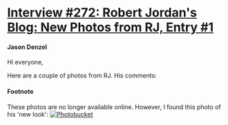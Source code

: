 # [Interview #272: Robert Jordan's Blog: New Photos from RJ, Entry #1](https://www.theoryland.com/intvmain.php?i=272#1)

#### Jason Denzel

Hi everyone,

Here are a couple of photos from RJ. His comments:

#### Footnote

These photos are no longer available online. However, I found this photo of his 'new look':
[![Photobucket](http://i70.photobucket.com/albums/i111/Terez27/41783_2228926353_3520_n.jpg)](http://photobucket.com)

